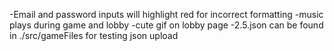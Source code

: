 -Email and password inputs will highlight red for incorrect formatting
-music plays during game and lobby
-cute gif on lobby page
-2.5.json can be found in ./src/gameFiles for testing json upload